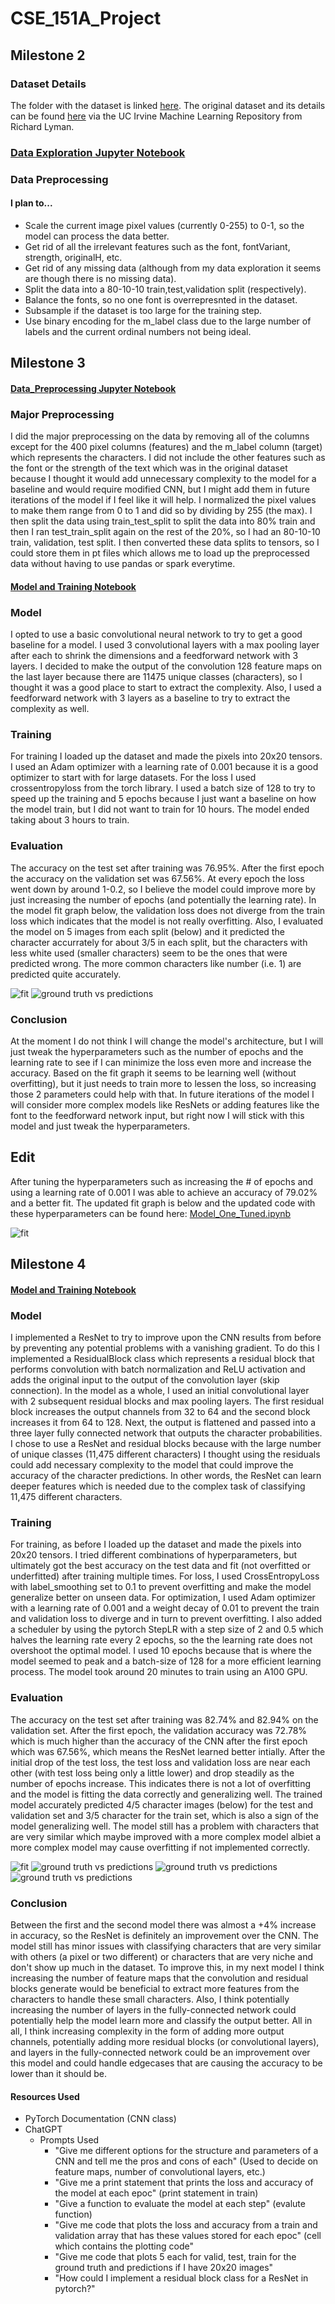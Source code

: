 # CSE_151A_Project

## Milestone 2

### Dataset Details

The folder with the dataset is linked [here](https://drive.google.com/drive/folders/1YwGAiLkXr5lPY1PL1VM97KHVrMha24rm?usp=sharing).
The original dataset and its details can be found [here](https://archive.ics.uci.edu/dataset/417/character+font+images) via the UC Irvine Machine Learning Repository from Richard Lyman.

### [Data Exploration Jupyter Notebook](CSE_151_Project_Data_Exploration.ipynb)

### Data Preprocessing

#### I plan to...
- Scale the current image pixel values (currently 0-255) to 0-1, so the model can process the data better.
- Get rid of all the irrelevant features such as the font, fontVariant, strength, originalH, etc.
- Get rid of any missing data (although from my data exploration it seems are though there is no missing data).
- Split the data into a 80-10-10 train,test,validation split (respectively).
- Balance the fonts, so no one font is overrepresnted in the dataset.
- Subsample if the dataset is too large for the training step.
- Use binary encoding for the m_label class due to the large number of labels and the current ordinal numbers not being ideal.

## Milestone 3

#### [Data_Preprocessing Jupyter Notebook](Data_Preprocessing.ipynb)

### Major Preprocessing

I did the major preprocessing on the data by removing all of the columns except for the 400 pixel columns (features) and the m_label column (target) which represents the characters. I did not include the other features such as the font or the strength of the text which was in the original dataset because I thought it would add unnecessary complexity to the model for a baseline and would require modified CNN, but I might add them in future iterations of the model if I feel like it will help. I normalized the pixel values to make them range from 0 to 1 and did so by dividing by 255 (the max). I then split the data using train_test_split to split the data into 80% train and then I ran test_train_split again on the rest of the 20%, so I had an 80-10-10 train, validation, test split. I then converted these data splits to tensors, so I could store them in pt files which allows me to load up the preprocessed data without having to use pandas or spark everytime.

#### [Model and Training Notebook](Model_One.ipynb)

### Model

I opted to use a basic convolutional neural network to try to get a good baseline for a model. I used 3 convolutional layers with a max pooling layer after each to shrink the dimensions and a feedforward network with 3 layers. I decided to make the output of the convolution 128 feature maps on the last layer because there are 11475 unique classes (characters), so I thought it was a good place to start to extract the complexity. Also, I used a feedforward network with 3 layers as a baseline to try to extract the complexity as well. 

### Training

For training I loaded up the dataset and made the pixels into 20x20 tensors. I used an Adam optimizer with a learning rate of 0.001 because it is a good optimizer to start with for large datasets. For the loss I used crossentropyloss from the torch library. I used a batch size of 128 to try to speed up the training and 5 epochs because I just want a baseline on how the model train, but I did not want to train for 10 hours. The model ended taking about 3 hours to train.

### Evaluation

The accuracy on the test set after training was 76.95%. After the first epoch the accuracy on the validation set was 67.56%. At every epoch the loss went down by around 1-0.2, so I believe the model could improve more by just increasing the number of epochs (and potentially the learning rate). In the model fit graph below, the validation loss does not diverge from the train loss which indicates that the model is not really overfitting. Also, I evaluated the model on 5 images from each split (below) and it predicted the character accurrately for about 3/5 in each split, but the characters with less white used (smaller characters) seem to be the ones that were predicted wrong. The more common characters like number (i.e. 1) are predicted quite accurately.

![fit](fit_graph_model_one.png)
![ground truth vs predictions](ground_truth_pred.png)

### Conclusion

At the moment I do not think I will change the model's architecture, but I will just tweak the hyperparameters such as the number of epochs and the learning rate to see if I can minimize the loss even more and increase the accuracy. Based on the fit graph it seems to be learning well (without overfitting), but it just needs to train more to lessen the loss, so increasing those 2 parameters could help with that. In future iterations of the model I will consider more complex models like ResNets or adding features like the font to the feedforward network input, but right now I will stick with this model and just tweak the hyperparameters.

## Edit

After tuning the hyperparameters such as increasing the # of epochs and using a learning rate of 0.001 I was able to achieve an accuracy of 79.02% and a better fit. The updated fit graph is below and the updated code with these hyperparameters can be found here: [Model_One_Tuned.ipynb](Model_One_Tuned.ipynb)

![fit](fit_graph_model_one_tuned.png)

## Milestone 4

#### [Model and Training Notebook](Model_Two.ipynb)

### Model

I implemented a ResNet to try to improve upon the CNN results from before by preventing any potential problems with a vanishing gradient. To do this I implemented a ResidualBlock class which represents a residual block that performs convolution with batch normalization and ReLU activation and adds the original input to the output of the convolution layer (skip connection). In the model as a whole, I used an initial convolutional layer with 2 subsequent residual blocks and max pooling layers. The first residual block increases the output channels from 32 to 64 and the second block increases it from 64 to 128. Next, the output is flattened and passed into a three layer fully connected network that outputs the character probabilities. I chose to use a ResNet and residual blocks because with the large number of unique classes (11,475 different characters) I thought using the residuals could add necessary complexity to the model that could improve the accuracy of the character predictions. In other words, the ResNet can learn deeper features which is needed due to the complex task of classifying 11,475 different characters.

### Training

For training, as before I loaded up the dataset and made the pixels into 20x20 tensors. I tried different combinations of hyperparameters, but ultimately got the best accuracy on the test data and fit (not overfitted or underfitted) after training multiple times. For loss, I used CrossEntropyLoss with label_smoothing set to 0.1 to prevent overfitting and make the model generalize better on unseen data. For optimization, I used Adam optimizer with a learning rate of 0.001 and a weight decay of 0.01 to prevent the train and validation loss to diverge and in turn to prevent overfitting. I also added a scheduler by using the pytorch StepLR with a step size of 2 and 0.5 which halves the learning rate every 2 epochs, so the the learning rate does not overshoot the optimal model. I used 10 epochs because that is where the model seemed to peak and a batch-size of 128 for a more efficient learning process. The model took around 20 minutes to train using an A100 GPU.

### Evaluation

The accuracy on the test set after training was 82.74% and 82.94% on the validation set. After the first epoch, the validation accuracy was 72.78% which is much higher than the accuracy of the CNN after the first epoch which was 67.56%, which means the ResNet learned better intially. After the initial drop of the test loss, the test loss and validation loss are near each other (with test loss being only a little lower) and drop steadily as the number of epochs increase. This indicates there is not a lot of overfitting and the model is fitting the data correctly and generalizing well. The trained model accurately predicted 4/5 character images (below) for the test and validation set and 3/5 character for the train set, which is also a sign of the model generalizing well. The model still has a problem with characters that are very similar which maybe improved with a more complex model albiet a more complex model may cause overfitting if not implemented correctly.

![fit](fit_graph_model_two.png)
![ground truth vs predictions](ground_truth_pred_model_2_1.png)
![ground truth vs predictions](ground_truth_pred_model_2_2.png)
![ground truth vs predictions](ground_truth_pred_model_2_3.png)

### Conclusion

Between the first and the second model there was almost a +4% increase in accuracy, so the ResNet is definitely an improvement over the CNN. The model still has minor issues with classifying characters that are very similar with others (a pixel or two different) or characters that are very niche and don't show up much in the dataset. To improve this, in my next model I think increasing the number of feature maps that the convolution and residual blocks generate would be beneficial to extract more features from the characters to handle these small characters. Also, I think potentially increasing the number of layers in the fully-connected network could potentially help the model learn more and classify the output better. All in all, I think increasing complexity in the form of adding more output channels, potentially adding more residual blocks (or convolutional layers), and layers in the fully-connected network could be an improvement over this model and could handle edgecases that are causing the accuracy to be lower than it should be.

#### Resources Used

- PyTorch Documentation (CNN class)
- ChatGPT
  - Prompts Used
    - "Give me different options for the structure and parameters of a CNN and tell me the pros and cons of each" (Used to decide on feature maps, number of convolutional layers, etc.)
    - "Give me a print statement that prints the loss and accuracy of the model at each epoc" (print statement in train)
    - "Give a function to evaluate the model at each step" (evalute function)
    - "Give me code that plots the loss and accuracy from a train and validation array that has these values stored for each epoc" (cell which contains the plotting code"
    - "Give me code that plots 5 each for valid, test, train for the ground truth and predictions if I have 20x20 images"
    - "How could I implement a residual block class for a ResNet in pytorch?"






